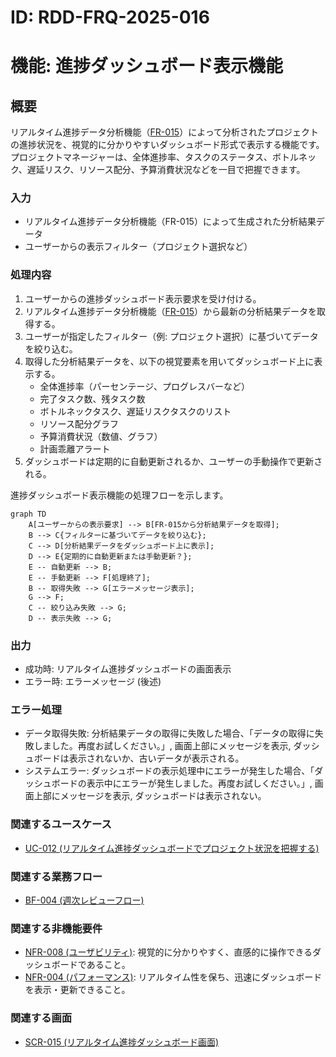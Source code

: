 # ID: RDD-FRQ-2025-016

# 機能: 進捗ダッシュボード表示機能

## 概要

リアルタイム進捗データ分析機能（[FR-015](../functional-requirements/fr-015-realtime-progress-data-analysis-function.md)）によって分析されたプロジェクトの進捗状況を、視覚的に分かりやすいダッシュボード形式で表示する機能です。プロジェクトマネージャーは、全体進捗率、タスクのステータス、ボトルネック、遅延リスク、リソース配分、予算消費状況などを一目で把握できます。

### 入力

- リアルタイム進捗データ分析機能（FR-015）によって生成された分析結果データ
- ユーザーからの表示フィルター（プロジェクト選択など）

### 処理内容

1. ユーザーからの進捗ダッシュボード表示要求を受け付ける。
1. リアルタイム進捗データ分析機能（[FR-015](../functional-requirements/fr-015-realtime-progress-data-analysis-function.md)）から最新の分析結果データを取得する。
1. ユーザーが指定したフィルター（例: プロジェクト選択）に基づいてデータを絞り込む。
1. 取得した分析結果データを、以下の視覚要素を用いてダッシュボード上に表示する。
   - 全体進捗率（パーセンテージ、プログレスバーなど）
   - 完了タスク数、残タスク数
   - ボトルネックタスク、遅延リスクタスクのリスト
   - リソース配分グラフ
   - 予算消費状況（数値、グラフ）
   - 計画乖離アラート
1. ダッシュボードは定期的に自動更新されるか、ユーザーの手動操作で更新される。

進捗ダッシュボード表示機能の処理フローを示します。

```mermaid
graph TD
    A[ユーザーからの表示要求] --> B[FR-015から分析結果データを取得];
    B --> C{フィルターに基づいてデータを絞り込む};
    C --> D[分析結果データをダッシュボード上に表示];
    D --> E{定期的に自動更新または手動更新？};
    E -- 自動更新 --> B;
    E -- 手動更新 --> F[処理終了];
    B -- 取得失敗 --> G[エラーメッセージ表示];
    G --> F;
    C -- 絞り込み失敗 --> G;
    D -- 表示失敗 --> G;
```

### 出力

- 成功時: リアルタイム進捗ダッシュボードの画面表示
- エラー時: エラーメッセージ (後述)

### エラー処理

- データ取得失敗: 分析結果データの取得に失敗した場合、「データの取得に失敗しました。再度お試しください。」, 画面上部にメッセージを表示, ダッシュボードは表示されないか、古いデータが表示される。
- システムエラー: ダッシュボードの表示処理中にエラーが発生した場合、「ダッシュボードの表示中にエラーが発生しました。再度お試しください。」, 画面上部にメッセージを表示, ダッシュボードは表示されない。

### 関連するユースケース

- [UC-012 (リアルタイム進捗ダッシュボードでプロジェクト状況を把握する)](../use-cases/uc-012-realtime-progress-dashboard.md)

### 関連する業務フロー

- [BF-004 (週次レビューフロー)](../business-flows/bf-004-weekly-review-flow.md)

### 関連する非機能要件

- [NFR-008 (ユーザビリティ)](../non-functional-requirements/nfr-008-usability.md): 視覚的に分かりやすく、直感的に操作できるダッシュボードであること。
- [NFR-004 (パフォーマンス)](../non-functional-requirements/nfr-004-performance.md): リアルタイム性を保ち、迅速にダッシュボードを表示・更新できること。

### 関連する画面

- [SCR-015 (リアルタイム進捗ダッシュボード画面)](../screens/scr-015-realtime-progress-dashboard-screen.md)
